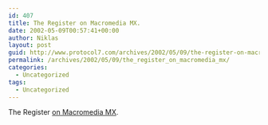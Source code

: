 ```yaml
---
id: 407
title: The Register on Macromedia MX.
date: 2002-05-09T00:57:41+00:00
author: Niklas
layout: post
guid: http://www.protocol7.com/archives/2002/05/09/the-register-on-macromedia-mx/
permalink: /archives/2002/05/09/the_register_on_macromedia_mx/
categories:
  - Uncategorized
tags:
  - Uncategorized
---
```

<div class='microid-24f8c2dc3e521a580265a1b87609050fa94da83f'>
  <p>
    The Register <a href="http://www.theregister.co.uk/content/4/25162.html">on Macromedia MX</a>.
  </p>
</div>